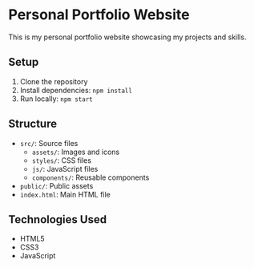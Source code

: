 # Personal Portfolio Website

This is my personal portfolio website showcasing my projects and skills.

## Setup

1. Clone the repository
2. Install dependencies: `npm install`
3. Run locally: `npm start`

## Structure

- `src/`: Source files
  - `assets/`: Images and icons
  - `styles/`: CSS files
  - `js/`: JavaScript files
  - `components/`: Reusable components
- `public/`: Public assets
- `index.html`: Main HTML file

## Technologies Used

- HTML5
- CSS3
- JavaScript